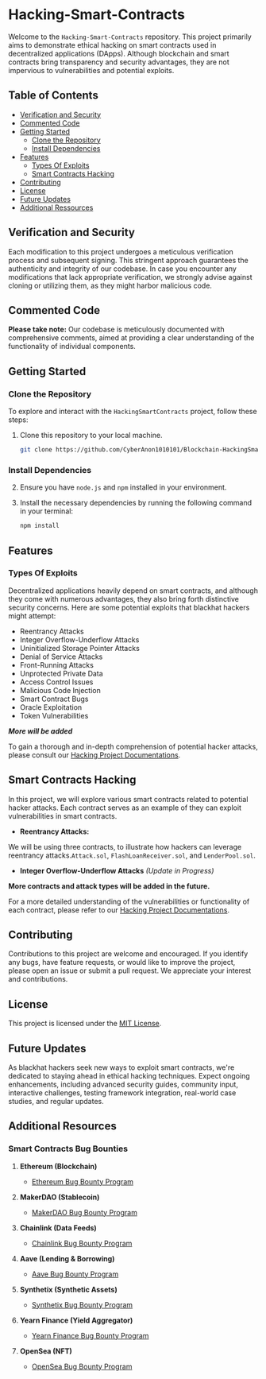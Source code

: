 # Hacking-Smart-Contracts

Welcome to the `Hacking-Smart-Contracts` repository. This project primarily aims to demonstrate ethical hacking on smart contracts used in decentralized applications (DApps). Although blockchain and smart contracts bring transparency and security advantages, they are not impervious to vulnerabilities and potential exploits. 

## Table of Contents

- [Verification and Security](#verification-and-security)
- [Commented Code](#commented-code)
- [Getting Started](#getting-started)
  - [Clone the Repository](#clone-the-repository)
  - [Install Dependencies](#install-dependencies)
- [Features](#features)
  - [Types Of Exploits](#types-of-exploits)
  - [Smart Contracts Hacking](#smart-contracts-hacking) 
- [Contributing](#contributing)
- [License](#license)
- [Future Updates](#future-updates)
- [Additional Ressources](#additionnal-ressources)

## Verification and Security

Each modification to this project undergoes a meticulous verification process and subsequent signing. This stringent approach guarantees the authenticity and integrity of our codebase. In case you encounter any modifications that lack appropriate verification, we strongly advise against cloning or utilizing them, as they might harbor malicious code.

## Commented Code

**Please take note:** Our codebase is meticulously documented with comprehensive comments, aimed at providing a clear understanding of the functionality of individual components.

## Getting Started

### Clone the Repository

To explore and interact with the `HackingSmartContracts` project, follow these steps:

1. Clone this repository to your local machine.

   ```bash
   git clone https://github.com/CyberAnon1010101/Blockchain-HackingSmartContracts.git 
   ```
### Install Dependencies

2. Ensure you have `node.js` and `npm` installed in your environment.
  
3. Install the necessary dependencies by running the following command in your terminal:

   ```bash
   npm install
   ```
   
## Features 

### Types Of Exploits

Decentralized applications heavily depend on smart contracts, and although they come with numerous advantages, they also bring forth distinctive security concerns. Here are some potential exploits that blackhat hackers might attempt:

   - Reentrancy Attacks 
   - Integer Overflow-Underflow Attacks
   - Uninitialized Storage Pointer Attacks
   - Denial of Service Attacks
   - Front-Running Attacks
   - Unprotected Private Data
   - Access Control Issues
   - Malicious Code Injection
   - Smart Contract Bugs
   - Oracle Exploitation
   - Token Vulnerabilities

   ***More will be added***

To gain a thorough and in-depth comprehension of potential hacker attacks, please consult our [Hacking Project Documentations](./Hacking-Project-Documentations/ATTACKS.md).

## Smart Contracts Hacking

In this project, we will explore various smart contracts related to potential hacker attacks. Each contract serves as an example of they can exploit vulnerabilities in smart contracts.

- **Reentrancy Attacks:** 

We will be using three contracts, to illustrate how hackers can leverage reentrancy attacks.`Attack.sol`, `FlashLoanReceiver.sol`, and `LenderPool.sol`.

- **Integer Overflow-Underflow Attacks** *(Update in Progress)* 

**More contracts and attack types will be added in the future.**

For a more detailed understanding of the vulnerabilities or functionality of each contract, please refer to our [Hacking Project Documentations](./Hacking-Project-Documentations/CONTRACTS.md).

## Contributing

Contributions to this project are welcome and encouraged. If you identify any bugs, have feature requests, or would like to improve the project, please open an issue or submit a pull request. We appreciate your interest and contributions.

## License

This project is licensed under the [MIT License](LICENSE).

## Future Updates

As blackhat hackers seek new ways to exploit smart contracts, we're dedicated to staying ahead in ethical hacking techniques. Expect ongoing enhancements, including advanced security guides, community input, interactive challenges, testing framework integration, real-world case studies, and regular updates.

## Additional Resources

### Smart Contracts Bug Bounties

1. **Ethereum (Blockchain)**
   - [Ethereum Bug Bounty Program](https://ethereum.org/ig/bug-bounty/)

2. **MakerDAO (Stablecoin)**
   - [MakerDAO Bug Bounty Program](https://security.makerdao.com/bug-bounty-program)

3. **Chainlink (Data Feeds)**
   - [Chainlink Bug Bounty Program](https://blog.chain.link/expanding-the-chainlink-bug-bounty-program/)

4. **Aave (Lending & Borrowing)**
   - [Aave Bug Bounty Program](https://github.com/aave/bug-bounty)

5. **Synthetix (Synthetic Assets)**
   - [Synthetix Bug Bounty Program](https://blog.synthetix.io/synthetix-bug-bounties/)

6. **Yearn Finance (Yield Aggregator)**
   - [Yearn Finance Bug Bounty Program](https://immunefi.com/bounty/yearnfinance/)

7. **OpenSea (NFT)**
   - [OpenSea Bug Bounty Program](https://opensea.io/blog/articles/openseas-bug-bounty-program)


